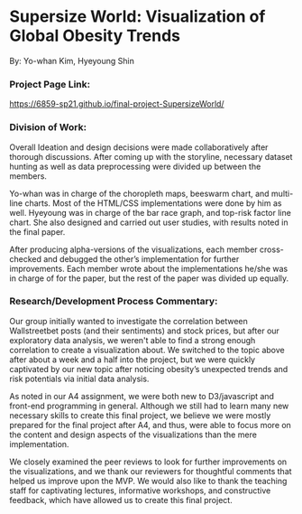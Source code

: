 # Supersize World: Visualization of Global Obesity Trends
By: Yo-whan Kim, Hyeyoung Shin

### Project Page Link:
https://6859-sp21.github.io/final-project-SupersizeWorld/


### Division of Work:
Overall Ideation and design decisions were made collaboratively after thorough discussions. After coming up with the storyline, necessary dataset hunting as well as data preprocessing were divided up between the members. 

Yo-whan was in charge of the choropleth maps, beeswarm chart, and multi-line charts. Most of the HTML/CSS implementations were done by him as well. Hyeyoung was in charge of the bar race graph, and top-risk factor line chart. She also designed and carried out user studies, with results noted in the final paper. 

After producing alpha-versions of the visualizations, each member cross-checked and debugged the other’s implementation for further improvements. Each member wrote about the implementations he/she was in charge of for the paper, but the rest of the paper was divided up equally. 



### Research/Development Process Commentary:
Our group initially wanted to investigate the correlation between Wallstreetbet posts (and their sentiments) and stock prices, but after our exploratory data analysis, we weren't able to find a strong enough correlation to create a visualization about. We switched to the topic above after about a week and a half into the project, but we were quickly captivated by our new topic after noticing obesity’s unexpected trends and risk potentials via initial data analysis.

As noted in our A4 assignment, we were both new to D3/javascript and front-end programming in general. Although we still had to learn many new necessary skills to create this final project, we believe we were mostly prepared for the final project after A4, and thus, were able to focus more on the content and design aspects of the visualizations than the mere implementation. 

We closely examined the peer reviews to look for further improvements on the visualizations, and we thank our reviewers for thoughtful comments that helped us improve upon the MVP. We would also like to thank the teaching staff for captivating lectures, informative workshops, and constructive feedback, which have allowed us to create this final project. 

